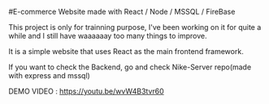 #E-commerce Website made with React / Node / MSSQL / FireBase

This project is only for trainning purpose, I've been working on it for quite a while and I still have waaaaaay too many things to improve. 

It is a simple website that uses React as the main frontend framework. 

If you want to check the Backend, go and check Nike-Server repo(made with express and mssql)


DEMO VIDEO : 
https://youtu.be/wvW4B3tvr60
